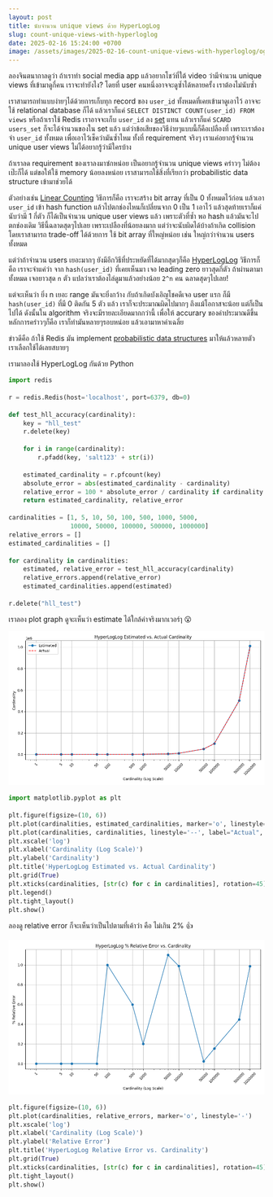 ```yaml
---
layout: post
title: นับจำนวน unique views ด้วย HyperLogLog
slug: count-unique-views-with-hyperloglog
date: 2025-02-16 15:24:00 +0700
image: /assets/images/2025-02-16-count-unique-views-with-hyperloglog/og-image.png
---
```


ลองจินตนากาลดูว่า ถ้าเราทำ social media app แล้วอยากโชว์ที่ใต้ video ว่ามีจำนวน unique views ที่เข้ามาดูกี่คน เราจะทำยังไง? โดยที่ user คนหนึ่งอาจจะดูซ้ำได้หลายครั้ง เราต้องไม่นับซ้ำ

เราสามารถทำแบบง่ายๆได้ด้วยการเก็บทุก record ของ `user_id` ทั้งหมดที่เคยเข้ามาดูเอาไว้ อาจจะใช้ relational database ก็ได้ แล้วเราก็แค่ `SELECT DISTINCT COUNT(user_id) FROM views` หรือถ้าเราใช้ Redis เราอาจจะเก็บ `user_id` ลง [set](https://redis.io/docs/latest/develop/data-types/sets/) แทน แล้วเราก็แค่ `SCARD users_set` ก็จะได้จำนวนของใน set แล้ว แต่ว่าข้อเสียของวิธีง่ายๆแบบนี้ก็คือเปลืองที่ เพราะเราต้องจำ `user_id` ทั้งหมด เพื่อเอาไว้เช็คว่ามันซ้ำไหม ทั้งที่ requirement จริงๆ เราแค่อยากรู้จำนวน unique user views ไม่ได้อยากรู้ว่ามีใครบ้าง

ถ้าเราลด requirement ของเราลงมาซํกหน่อย เป็นอยากรู้จำนวน unique views คร่าวๆ ไม่ต้องเป๊ะก็ได้ แต่ขอให้ใช้ memory น้อยลงหน่อย เราสามารถใช้สิ่งที่เรียกว่า probabilistic data structure เข้ามาช่วยได้

ตัวอย่างเช่น [Linear Counting](https://dl.acm.org/doi/10.1145/78922.78925) วิธีการก็คือ เราจะสร้าง bit array ที่เป็น 0 ทั้งหมดไว้ก่อน แล้วเอา `user_id` เข้า hash function แล้วไปตกช่องไหนก็เปลี่ยนจาก 0 เป็น 1 เอาไว้ แล้วสุดท้ายเราก็แค่นับว่ามี 1 กี่ตัว ก็ได้เป็นจำนวน unique user views แล้ว เพราะตัวที่ซ้ำ พอ hash แล้วมันจะไปตกช่องเดิม วิธีนี้ฉลาดสุดๆไปเลย เพราะเปลืองที่น้อยลงมาก แต่ว่าจะนับผิดได้บ้างถ้าเกิด collision โดยเราสามารถ trade-off ได้ด้วยการ ใช้ bit array ที่ใหญ่หน่อย เช่น ใหญ่กว่าจำนวน users ทั้งหมด

แต่ว่าถ้าจำนวน users เยอะมากๆ ยังมีอีกวิธีที่ประหยัดที่ได้มากสุดๆก็คือ [HyperLogLog](https://en.wikipedia.org/wiki/HyperLogLog) วิธีการก็คือ เราจะจำแค่ว่า จาก `hash(user_id)` ที่เคยเห็นมา เจอ leading zero ยาวสุดกี่ตัว ถ้าผ่านตามาทั้งหมด เจอยาวสุด `n` ตัว แปลว่าเราต้องไล่ดูมาแล้วอย่างน้อย `2^n` คน ฉลาดสุดๆไปเลย!

แต่จะเห็นว่า ยิ่ง n เยอะ range มันจะยิ่งกว้าง กับถ้าเกิดบังเอิญโชคดีเจอ user แรก ก็มี `hash(user_id)` ที่มี 0 ติดกัน 5 ตัว แล้ว เราก็จะประมาณผิดไปมากๆ ถึงแม้โอกาสจะน้อย แต่ก็เป็นไปได้ ดังนั้นใน algorithm จริงจะมีรายละเอียดมากกว่านี้ เพื่อให้ accurary ของค่าประมาณดีขึ้น หลักการคร่าวๆก็คือ เราก็ทำมันหลายๆรอบหน่อย แล้วเอามาหาค่าเฉลี่ย

ข่าวดีคือ ถ้าใช้ Redis มัน implement [probabilistic data structures](https://redis.io/blog/streaming-analytics-with-probabilistic-data-structures/) มาให้แล้วหลายตัว เราเลือกใช้ได้เลยสบายๆ 

เรามาลองใช้ HyperLogLog กันด้วย Python

```python
import redis

r = redis.Redis(host='localhost', port=6379, db=0)

def test_hll_accuracy(cardinality):
    key = "hll_test"
    r.delete(key)

    for i in range(cardinality):
        r.pfadd(key, 'salt123' + str(i))

    estimated_cardinality = r.pfcount(key)
    absolute_error = abs(estimated_cardinality - cardinality)
    relative_error = 100 * absolute_error / cardinality if cardinality > 0 else 0
    return estimated_cardinality, relative_error

cardinalities = [1, 5, 10, 50, 100, 500, 1000, 5000, 
                 10000, 50000, 100000, 500000, 1000000]
relative_errors = []
estimated_cardinalities = []

for cardinality in cardinalities:
    estimated, relative_error = test_hll_accuracy(cardinality)
    relative_errors.append(relative_error)
    estimated_cardinalities.append(estimated)

r.delete("hll_test")
```

เราลอง plot graph ดูจะเห็นว่า estimate ได้ใกล้ค่าจริงมากเวอร์ๅ 😮

![image](/assets/images/2025-02-16-count-unique-views-with-hyperloglog/hll-estimated-vs-actual-cardinality.png)

```python
import matplotlib.pyplot as plt

plt.figure(figsize=(10, 6))
plt.plot(cardinalities, estimated_cardinalities, marker='o', linestyle='-', label="Estimated")
plt.plot(cardinalities, cardinalities, linestyle='--', label="Actual", color='red')
plt.xscale('log')
plt.xlabel('Cardinality (Log Scale)')
plt.ylabel('Cardinality')
plt.title('HyperLogLog Estimated vs. Actual Cardinality')
plt.grid(True)
plt.xticks(cardinalities, [str(c) for c in cardinalities], rotation=45)
plt.legend()
plt.tight_layout()
plt.show()
```

ลองดู relative error ก็จะเห็นว่าเป็นไปตามที่เค้าว่า คือ ไม่เกิน 2% 👍

![image](/assets/images/2025-02-16-count-unique-views-with-hyperloglog/hll-relative-error.png)

```python
plt.figure(figsize=(10, 6)) 
plt.plot(cardinalities, relative_errors, marker='o', linestyle='-')
plt.xscale('log') 
plt.xlabel('Cardinality (Log Scale)')
plt.ylabel('Relative Error')
plt.title('HyperLogLog Relative Error vs. Cardinality')
plt.grid(True)
plt.xticks(cardinalities, [str(c) for c in cardinalities], rotation=45)
plt.tight_layout() 
plt.show()
```
